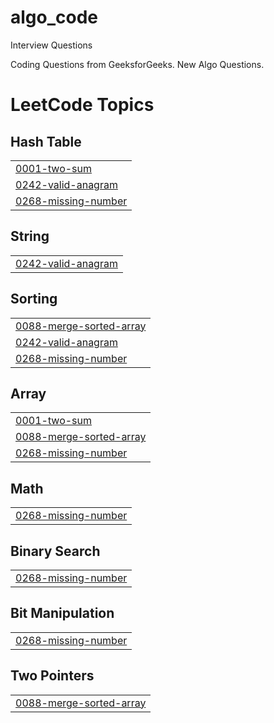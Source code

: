 # algo_code
Interview Questions 

Coding Questions from GeeksforGeeks. 
New Algo Questions. 

<!---LeetCode Topics Start-->
# LeetCode Topics
## Hash Table
|  |
| ------- |
| [0001-two-sum](https://github.com/saumyapanda1/algo_code/tree/master/0001-two-sum) |
| [0242-valid-anagram](https://github.com/saumyapanda1/algo_code/tree/master/0242-valid-anagram) |
| [0268-missing-number](https://github.com/saumyapanda1/algo_code/tree/master/0268-missing-number) |
## String
|  |
| ------- |
| [0242-valid-anagram](https://github.com/saumyapanda1/algo_code/tree/master/0242-valid-anagram) |
## Sorting
|  |
| ------- |
| [0088-merge-sorted-array](https://github.com/saumyapanda1/algo_code/tree/master/0088-merge-sorted-array) |
| [0242-valid-anagram](https://github.com/saumyapanda1/algo_code/tree/master/0242-valid-anagram) |
| [0268-missing-number](https://github.com/saumyapanda1/algo_code/tree/master/0268-missing-number) |
## Array
|  |
| ------- |
| [0001-two-sum](https://github.com/saumyapanda1/algo_code/tree/master/0001-two-sum) |
| [0088-merge-sorted-array](https://github.com/saumyapanda1/algo_code/tree/master/0088-merge-sorted-array) |
| [0268-missing-number](https://github.com/saumyapanda1/algo_code/tree/master/0268-missing-number) |
## Math
|  |
| ------- |
| [0268-missing-number](https://github.com/saumyapanda1/algo_code/tree/master/0268-missing-number) |
## Binary Search
|  |
| ------- |
| [0268-missing-number](https://github.com/saumyapanda1/algo_code/tree/master/0268-missing-number) |
## Bit Manipulation
|  |
| ------- |
| [0268-missing-number](https://github.com/saumyapanda1/algo_code/tree/master/0268-missing-number) |
## Two Pointers
|  |
| ------- |
| [0088-merge-sorted-array](https://github.com/saumyapanda1/algo_code/tree/master/0088-merge-sorted-array) |
<!---LeetCode Topics End-->